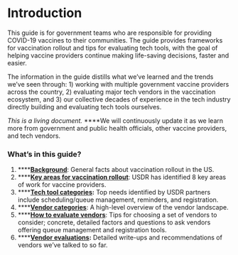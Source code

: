 # Introduction

This guide is for government teams who are responsible for providing COVID-19 vaccines to their communities. The guide provides frameworks for vaccination rollout and tips for evaluating tech tools, with the goal of helping vaccine providers continue making life-saving decisions, faster and easier.

The information in the guide distills what we’ve learned and the trends we’ve seen through: 1\) working with multiple government vaccine providers across the country, 2\) evaluating major tech vendors in the vaccination ecosystem, and 3\) our collective decades of experience in the tech industry directly building and evaluating tech tools ourselves.

_This is a living document._ ****We will continuously update it as we learn more from government and public health officials, other vaccine providers, and tech vendors. 

### Wh**at’s in this guide?**

1. \*\*\*\*[**Background**](../vaccination-rollout/background.md): General facts about vaccination rollout in the US.
2. \*\*\*\*[**Key areas for vaccination rollout**](../vaccination-rollout/key-areas-for-vaccination-rollout/): USDR has identified 8 key areas of work for vaccine providers.
3. \*\*\*\*[**Tech tool categories**](../tech-tools-1/tech-tools.md)**:** Top needs identified by USDR partners include scheduling/queue management, reminders, and registration.
4. \*\*\*\*[**Vendor categories**](../tech-tools-1/vendor-landscape/): A high-level overview of the vendor landscape.
5. \*\*\*\*[**How to evaluate vendors**](../tech-tools-1/vendor-landscape/how-to-evaluate-vendors/): Tips for choosing a set of vendors to consider; concrete, detailed factors and questions to ask vendors offering queue management and registration tools.
6. \*\*\*\*[**Vendor evaluations**](../tech-tools-1/vendor-reviews.md)**:** Detailed write-ups and recommendations of vendors we’ve talked to so far.

